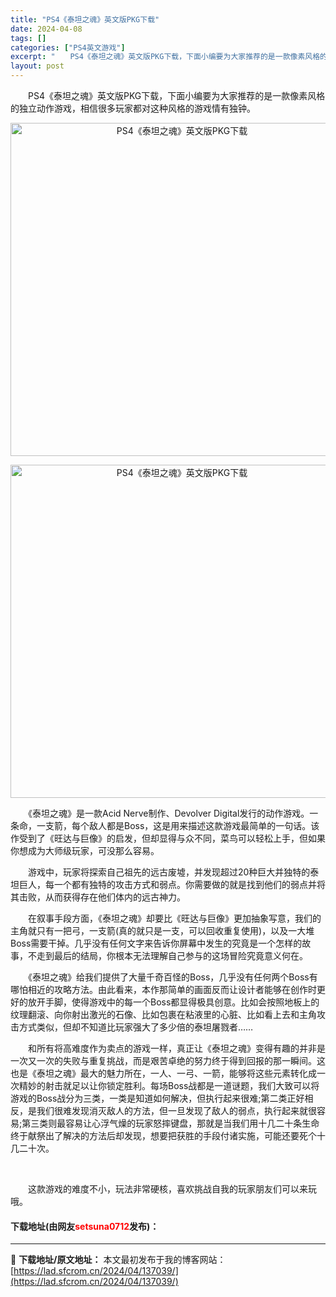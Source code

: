 ```yaml
---
title: "PS4《泰坦之魂》英文版PKG下载"
date: 2024-04-08
tags: []
categories: ["PS4英文游戏"]
excerpt: "　　PS4《泰坦之魂》英文版PKG下载，下面小编要为大家推荐的是一款像素风格的独立动作游戏，相信很多玩家都对这种风格的游戏情有独钟。 　　《泰坦之魂》是一款Acid Nerve制作、Devolver Digital发行的动作游戏。一条命，一支箭，每个敌人都是Boss，这是用来描述这款游戏最简单的一句&hellip;"
layout: post
---
```


 <p>　　PS4《泰坦之魂》英文版PKG下载，下面小编要为大家推荐的是一款像素风格的独立动作游戏，相信很多玩家都对这种风格的游戏情有独钟。</p> <p align="center"><img align="" border="0" src="https://lad.sfcrom.cn/wp-content/uploads/2024/04/20240408_6613ab4fea718.webp" width="533" alt="PS4《泰坦之魂》英文版PKG下载" /></p> <p align="center"><img align="" border="0" src="https://lad.sfcrom.cn/wp-content/uploads/2024/04/20240408_6613ab504d2da.webp" width="533" alt="PS4《泰坦之魂》英文版PKG下载" /></p> <p>　　《泰坦之魂》是一款Acid Nerve制作、Devolver Digital发行的动作游戏。一条命，一支箭，每个敌人都是Boss，这是用来描述这款游戏最简单的一句话。该作受到了《旺达与巨像》的启发，但却显得与众不同，菜鸟可以轻松上手，但如果你想成为大师级玩家，可没那么容易。</p> <p>　　游戏中，玩家将探索自己祖先的远古废墟，并发现超过20种巨大并独特的泰坦巨人，每一个都有独特的攻击方式和弱点。你需要做的就是找到他们的弱点并将其击败，从而获得存在他们体内的远古神力。</p> <p>　　在叙事手段方面，《泰坦之魂》却要比《旺达与巨像》更加抽象写意，我们的主角就只有一把弓，一支箭(真的就只是一支，可以回收重复使用)，以及一大堆Boss需要干掉。几乎没有任何文字来告诉你屏幕中发生的究竟是一个怎样的故事，不走到最后的结局，你根本无法理解自己参与的这场冒险究竟意义何在。</p> <p>　　《泰坦之魂》给我们提供了大量千奇百怪的Boss，几乎没有任何两个Boss有哪怕相近的攻略方法。由此看来，本作那简单的画面反而让设计者能够在创作时更好的放开手脚，使得游戏中的每一个Boss都显得极具创意。比如会按照地板上的纹理翻滚、向你射出激光的石像、比如包裹在粘液里的心脏、比如看上去和主角攻击方式类似，但却不知道比玩家强大了多少倍的泰坦屠戮者&hellip;&hellip;</p> <p>　　和所有将高难度作为卖点的游戏一样，真正让《泰坦之魂》变得有趣的并非是一次又一次的失败与重复挑战，而是艰苦卓绝的努力终于得到回报的那一瞬间。这也是《泰坦之魂》最大的魅力所在，一人、一弓、一箭，能够将这些元素转化成一次精妙的射击就足以让你锁定胜利。每场Boss战都是一道谜题，我们大致可以将游戏的Boss战分为三类，一类是知道如何解决，但执行起来很难;第二类正好相反，是我们很难发现消灭敌人的方法，但一旦发现了敌人的弱点，执行起来就很容易;第三类则最容易让心浮气燥的玩家怒摔键盘，那就是当我们用十几二十条生命终于献祭出了解决的方法后却发现，想要把获胜的手段付诸实施，可能还要死个十几二十次。</p> <p>&nbsp;</p> <p>　　这款游戏的难度不小，玩法非常硬核，喜欢挑战自我的玩家朋友们可以来玩哦。</p> <p><h4>下载地址(由网友<font color="red">setsuna0712</font>发布)：</h4></p> 

---
📖 **下载地址/原文地址：** 本文最初发布于我的博客网站：[https://lad.sfcrom.cn/2024/04/137039/](https://lad.sfcrom.cn/2024/04/137039/)
